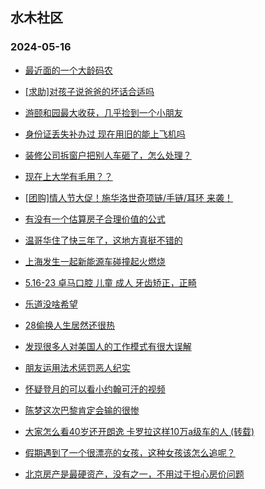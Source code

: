 ## 水木社区 
### 2024-05-16

+ [最近面的一个大龄码农](https://www.mysmth.net/nForum/article/WorkingLife/45190)

+ [[求助]对孩子说爸爸的坏话合适吗](https://www.mysmth.net/nForum/article/FamilyLife/1766697641)

+ [游颐和园最大收获，几乎捡到一个小朋友](https://www.mysmth.net/nForum/article/ChildEducation/2381236)

+ [身份证丢失补办过 现在用旧的能上飞机吗](https://www.mysmth.net/nForum/article/Travel/993496)

+ [装修公司拆窗户把别人车砸了，怎么处理？](https://www.mysmth.net/nForum/article/AutoWorld/1944831552)

+ [现在上大学有毛用？？](https://www.mysmth.net/nForum/article/GaoKao/555398)

+ [[团购]情人节大促！施华洛世奇项链/手链/耳环 来袭！](https://www.mysmth.net/nForum/article/ADAgent_TG/1321340)

+ [有没有一个估算房子合理价值的公式](https://www.mysmth.net/nForum/article/OurEstate/2975071)

+ [温哥华住了快三年了，这地方真挺不错的](https://www.mysmth.net/nForum/article/Canada/97065)

+ [上海发生一起新能源车碰撞起火燃烧](https://www.mysmth.net/nForum/article/GreenAuto/1575346)

+ [5.16-23 卓马口腔 儿童 成人 牙齿矫正，正畸](https://www.mysmth.net/nForum/article/ADAgent_TG/1321411)

+ [乐道没啥希望](https://www.mysmth.net/nForum/article/GreenAuto/1576472)

+ [28偷换人生居然还很热](https://www.mysmth.net/nForum/article/FamilyLife/1766692738)

+ [发现很多人对美国人的工作模式有很大误解](https://www.mysmth.net/nForum/article/WorkingLife/46468)

+ [朋友运用法术惩罚恶人纪实](https://www.mysmth.net/nForum/article/Buddha/146893)

+ [怀疑登月的可以看小约翰可汗的视频](https://www.mysmth.net/nForum/article/Aero/439497)

+ [陈梦这次巴黎肯定会输的很惨](https://www.mysmth.net/nForum/article/Pingpang/4074)

+ [大家怎么看40岁还开朗逸 卡罗拉这样10万a级车的人 (转载)](https://www.mysmth.net/nForum/article/AutoWorld/1944832363)

+ [假期遇到了一个很漂亮的女孩，这种女孩该怎么追呢？](https://www.mysmth.net/nForum/article/Love/6295046)

+ [北京房产是最硬资产，没有之一，不用过于担心房价问题](https://www.mysmth.net/nForum/article/OurEstate/2974860)

